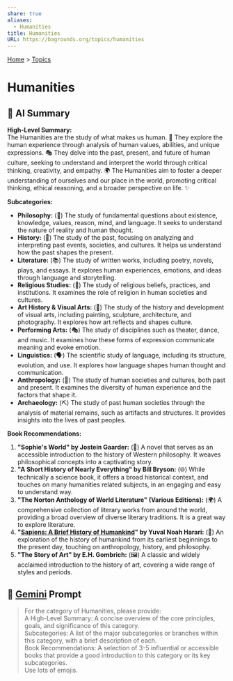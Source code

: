 ```yaml
---
share: true
aliases:
  - Humanities
title: Humanities
URL: https://bagrounds.org/topics/humanities
---
```

[Home](../index.md) > [Topics](./index.md)  
# Humanities  
## 🤖 AI Summary  
**High-Level Summary:**  
The Humanities are the study of what makes us human. 🧠 They explore the human experience through analysis of human values, abilities, and unique expressions. 🎭 They delve into the past, present, and future of human culture, seeking to understand and interpret the world through critical thinking, creativity, and empathy. 🌍 The Humanities aim to foster a deeper understanding of ourselves and our place in the world, promoting critical thinking, ethical reasoning, and a broader perspective on life. ✨  
  
**Subcategories:**  
* **Philosophy:** (🤔) The study of fundamental questions about existence, knowledge, values, reason, mind, and language. It seeks to understand the nature of reality and human thought.  
* **History:** (📜) The study of the past, focusing on analyzing and interpreting past events, societies, and cultures. It helps us understand how the past shapes the present.  
* **Literature:** (📚) The study of written works, including poetry, novels, plays, and essays. It explores human experiences, emotions, and ideas through language and storytelling.  
* **Religious Studies:** (🙏) The study of religious beliefs, practices, and institutions. It examines the role of religion in human societies and cultures.  
* **Art History & Visual Arts:** (🎨) The study of the history and development of visual arts, including painting, sculpture, architecture, and photography. It explores how art reflects and shapes culture.  
* **Performing Arts:** (🎭) The study of disciplines such as theater, dance, and music. It examines how these forms of expression communicate meaning and evoke emotion.  
* **Linguistics:** (🗣️) The scientific study of language, including its structure, evolution, and use. It explores how language shapes human thought and communication.  
* **Anthropology:** (🧍) The study of human societies and cultures, both past and present. It examines the diversity of human experience and the factors that shape it.  
* **Archaeology:** (⛏️) The study of past human societies through the analysis of material remains, such as artifacts and structures. It provides insights into the lives of past peoples.  
  
**Book Recommendations:**  
1.  **"Sophie's World" by Jostein Gaarder:** (📖) A novel that serves as an accessible introduction to the history of Western philosophy. It weaves philosophical concepts into a captivating story.  
2.  **"A Short History of Nearly Everything" by Bill Bryson:** (🌐) While technically a science book, it offers a broad historical context, and touches on many humanities related subjects, in an engaging and easy to understand way.  
3.  **"The Norton Anthology of World Literature" (Various Editions):** (🌍) A comprehensive collection of literary works from around the world, providing a broad overview of diverse literary traditions. It is a great way to explore literature.  
4.  **"[Sapiens: A Brief History of Humankind](../books/sapiens-a-brief-history-of-humankind.md)" by Yuval Noah Harari:** (🧍) An exploration of the history of humankind from its earliest beginnings to the present day, touching on anthropology, history, and philosophy.  
5.  **"The Story of Art" by E.H. Gombrich:** (🖼️) A classic and widely acclaimed introduction to the history of art, covering a wide range of styles and periods.  
  
## 💬 [Gemini](https://gemini.google.com/app) Prompt  
> For the category of Humanities, please provide:  
A High-Level Summary: A concise overview of the core principles, goals, and significance of this category.  
Subcategories: A list of the major subcategories or branches within this category, with a brief description of each.  
Book Recommendations: A selection of 3-5 influential or accessible books that provide a good introduction to this category or its key subcategories.  
Use lots of emojis.